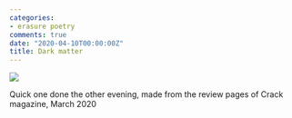 ```yaml
---
categories:
- erasure poetry
comments: true
date: "2020-04-10T00:00:00Z"
title: Dark matter
---
```

  
<img src="/assets/images/articles/darkmatter.jpeg" class="responsive"><br>     

Quick one done the other evening, made from the review pages of Crack magazine, March 2020    
